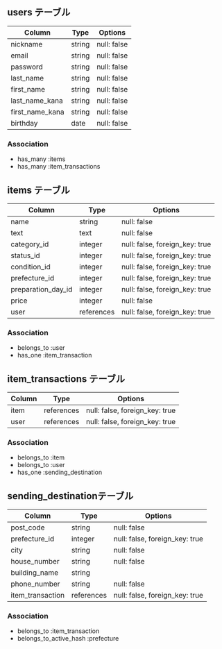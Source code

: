 ## users テーブル
| Column           | Type   | Options     |
| ---------------- | ------ | ----------- |
| nickname         | string | null: false |
| email            | string | null: false |
| password         | string | null: false |
| last_name        | string | null: false |
| first_name       | string | null: false |
| last_name_kana   | string | null: false |
| first_name_kana  | string | null: false |
| birthday         | date   | null: false |

### Association
- has_many :items
- has_many :item_transactions



## items テーブル
| Column              | Type       | Options                        |
| --------------------| ---------- | -------------------------------|
| name                | string     | null: false                    |
| text                | text       | null: false                    |
| category_id         | integer    | null: false, foreign_key: true |
| status_id           | integer    | null: false, foreign_key: true |
| condition_id        | integer    | null: false, foreign_key: true |
| prefecture_id       | integer    | null: false, foreign_key: true |
| preparation_day_id  | integer    | null: false, foreign_key: true |
| price               | integer    | null: false                    |
| user                | references | null: false, foreign_key: true |

### Association
- belongs_to :user
- has_one :item_transaction



## item_transactions テーブル
| Column           | Type       | Options                        |
| ---------------- | ---------- | -------------------------------|
| item             | references | null: false, foreign_key: true |
| user             | references | null: false, foreign_key: true |

### Association
- belongs_to :item
- belongs_to :user
- has_one :sending_destination



## sending_destinationテーブル
| Column            | Type       | Options                        |
| ------------------| ---------- | -------------------------------|
| post_code         | string     | null: false                    |
| prefecture_id     | integer    | null: false, foreign_key: true |
| city              | string     | null: false                    |
| house_number      | string     | null: false                    |
| building_name     | string     |                                |
| phone_number      | string     | null: false                    |
| item_transaction  | references | null: false, foreign_key: true |

### Association
- belongs_to :item_transaction
- belongs_to_active_hash :prefecture


